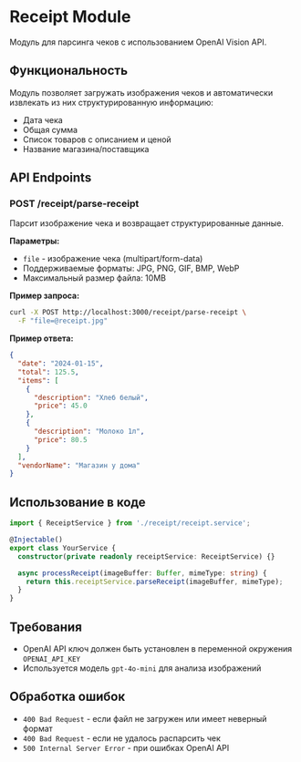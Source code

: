 # Receipt Module

Модуль для парсинга чеков с использованием OpenAI Vision API.

## Функциональность

Модуль позволяет загружать изображения чеков и автоматически извлекать из них структурированную информацию:

- Дата чека
- Общая сумма
- Список товаров с описанием и ценой
- Название магазина/поставщика

## API Endpoints

### POST /receipt/parse-receipt

Парсит изображение чека и возвращает структурированные данные.

**Параметры:**

- `file` - изображение чека (multipart/form-data)
- Поддерживаемые форматы: JPG, PNG, GIF, BMP, WebP
- Максимальный размер файла: 10MB

**Пример запроса:**

```bash
curl -X POST http://localhost:3000/receipt/parse-receipt \
  -F "file=@receipt.jpg"
```

**Пример ответа:**

```json
{
  "date": "2024-01-15",
  "total": 125.5,
  "items": [
    {
      "description": "Хлеб белый",
      "price": 45.0
    },
    {
      "description": "Молоко 1л",
      "price": 80.5
    }
  ],
  "vendorName": "Магазин у дома"
}
```

## Использование в коде

```typescript
import { ReceiptService } from './receipt/receipt.service';

@Injectable()
export class YourService {
  constructor(private readonly receiptService: ReceiptService) {}

  async processReceipt(imageBuffer: Buffer, mimeType: string) {
    return this.receiptService.parseReceipt(imageBuffer, mimeType);
  }
}
```

## Требования

- OpenAI API ключ должен быть установлен в переменной окружения `OPENAI_API_KEY`
- Используется модель `gpt-4o-mini` для анализа изображений

## Обработка ошибок

- `400 Bad Request` - если файл не загружен или имеет неверный формат
- `400 Bad Request` - если не удалось распарсить чек
- `500 Internal Server Error` - при ошибках OpenAI API
